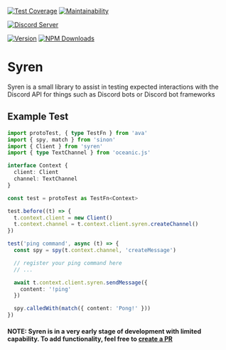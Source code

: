 [![Test Coverage](https://api.codeclimate.com/v1/badges/a9bb5636ab60166076ed/test_coverage)](https://codeclimate.com/github/exoRift/syren/test_coverage)
[![Maintainability](https://api.codeclimate.com/v1/badges/a9bb5636ab60166076ed/maintainability)](https://codeclimate.com/github/exoRift/syren/maintainability)

[![Discord Server](https://img.shields.io/badge/-Support%20Server-b.svg?colorA=697ec4&colorB=7289da&logo=discord)](https://discord.gg/Rqd8SJ9)

[![Version](https://img.shields.io/github/package-json/v/exoRift/syren.svg?label=Version)](https://www.npmjs.com/package/syren)
[![NPM Downloads](https://img.shields.io/npm/dt/syren?label=Downloads&logo=npm)](https://www.npmjs.com/package/syren)

# Syren
Syren is a small library to assist in testing expected interactions with the Discord API for things such as Discord bots or Discord bot frameworks

## Example Test
```ts
import protoTest, { type TestFn } from 'ava'
import { spy, match } from 'sinon'
import { Client } from 'syren'
import { type TextChannel } from 'oceanic.js'

interface Context {
  client: Client
  channel: TextChannel
}

const test = protoTest as TestFn<Context>

test.before((t) => {
  t.context.client = new Client()
  t.context.channel = t.context.client.syren.createChannel()
})

test('ping command', async (t) => {
  const spy = spy(t.context.channel, 'createMessage')

  // register your ping command here
  // ...

  await t.context.client.syren.sendMessage({
    content: '!ping'
  })

  spy.calledWith(match({ content: 'Pong!' }))
})
```

#### NOTE: Syren is in a very early stage of development with limited capability. To add functionality, feel free to [create a PR](https://github.com/exoRift/syren/compare)